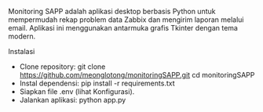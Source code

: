 Monitoring SAPP adalah aplikasi desktop berbasis Python untuk mempermudah rekap problem data Zabbix dan mengirim laporan melalui email. Aplikasi ini menggunakan antarmuka grafis Tkinter dengan tema modern.

Instalasi
- Clone repository: git clone https://github.com/meonglotong/monitoringSAPP.git cd monitoringSAPP
- Instal dependensi: pip install -r requirements.txt
- Siapkan file .env (lihat Konfigurasi).
- Jalankan aplikasi: python app.py
